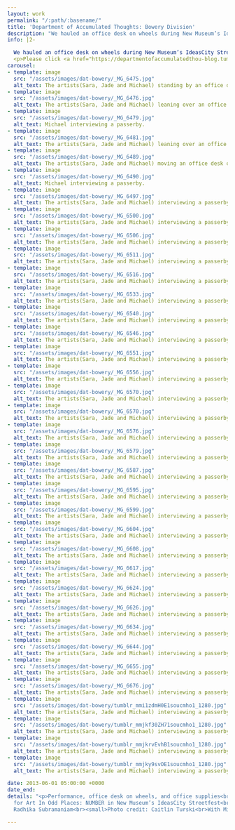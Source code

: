 ```yaml
---
layout: work
permalink: "/:path/:basename/"
title: 'Department of Accumulated Thoughts: Bowery Division'
description: "We hauled an office desk on wheels during New Museum’s IdeasCity Streetfest for Art in Odd Places: NUMBER."
info: |2-

  We hauled an office desk on wheels during New Museum’s IdeasCity Streetfest for Art in Odd Places: NUMBER. We interacted and surveyed the public through a rigorous and absurdist method of data collecting for the Department of Accumulated Thoughts to record a particular time of day in the Bowery/LES location.
  <p>Please click <a href="https://departmentofaccumulatedthou-blog.tumblr.com/">HERE</a> to see all the surveys.</p>
carousel:
- template: image
  src: "/assets/images/dat-bowery/_MG_6475.jpg"
  alt_text: The artists(Sara, Jade and Michael) standing by an office desk on wheels.
- template: image
  src: "/assets/images/dat-bowery/_MG_6476.jpg"
  alt_text: The artists(Sara, Jade and Michael) leaning over an office desk on wheels.
- template: image
  src: "/assets/images/dat-bowery/_MG_6479.jpg"
  alt_text: Michael interviewing a passerby.
- template: image
  src: "/assets/images/dat-bowery/_MG_6481.jpg"
  alt_text: The artists(Sara, Jade and Michael) leaning over an office desk on wheels.
- template: image
  src: "/assets/images/dat-bowery/_MG_6489.jpg"
  alt_text: The artists(Sara, Jade and Michael) moving an office desk on wheels.
- template: image
  src: "/assets/images/dat-bowery/_MG_6490.jpg"
  alt_text: Michael interviewing a passerby.
- template: image
  src: "/assets/images/dat-bowery/_MG_6497.jpg"
  alt_text: The artists(Sara, Jade and Michael) interviewing a passerby.
- template: image
  src: "/assets/images/dat-bowery/_MG_6500.jpg"
  alt_text: The artists(Sara, Jade and Michael) interviewing a passerby.
- template: image
  src: "/assets/images/dat-bowery/_MG_6506.jpg"
  alt_text: The artists(Sara, Jade and Michael) interviewing a passerby.
- template: image
  src: "/assets/images/dat-bowery/_MG_6511.jpg"
  alt_text: The artists(Sara, Jade and Michael) interviewing a passerby.
- template: image
  src: "/assets/images/dat-bowery/_MG_6516.jpg"
  alt_text: The artists(Sara, Jade and Michael) interviewing a passerby.
- template: image
  src: "/assets/images/dat-bowery/_MG_6533.jpg"
  alt_text: The artists(Sara, Jade and Michael) interviewing a passerby.
- template: image
  src: "/assets/images/dat-bowery/_MG_6540.jpg"
  alt_text: The artists(Sara, Jade and Michael) interviewing a passerby.
- template: image
  src: "/assets/images/dat-bowery/_MG_6546.jpg"
  alt_text: The artists(Sara, Jade and Michael) interviewing a passerby.
- template: image
  src: "/assets/images/dat-bowery/_MG_6551.jpg"
  alt_text: The artists(Sara, Jade and Michael) interviewing a passerby.
- template: image
  src: "/assets/images/dat-bowery/_MG_6556.jpg"
  alt_text: The artists(Sara, Jade and Michael) interviewing a passerby.
- template: image
  src: "/assets/images/dat-bowery/_MG_6570.jpg"
  alt_text: The artists(Sara, Jade and Michael) interviewing a passerby.
- template: image
  src: "/assets/images/dat-bowery/_MG_6570.jpg"
  alt_text: The artists(Sara, Jade and Michael) interviewing a passerby.
- template: image
  src: "/assets/images/dat-bowery/_MG_6576.jpg"
  alt_text: The artists(Sara, Jade and Michael) interviewing a passerby.
- template: image
  src: "/assets/images/dat-bowery/_MG_6579.jpg"
  alt_text: The artists(Sara, Jade and Michael) interviewing a passerby.
- template: image
  src: "/assets/images/dat-bowery/_MG_6587.jpg"
  alt_text: The artists(Sara, Jade and Michael) interviewing a passerby.
- template: image
  src: "/assets/images/dat-bowery/_MG_6595.jpg"
  alt_text: The artists(Sara, Jade and Michael) interviewing a passerby.
- template: image
  src: "/assets/images/dat-bowery/_MG_6599.jpg"
  alt_text: The artists(Sara, Jade and Michael) interviewing a passerby.
- template: image
  src: "/assets/images/dat-bowery/_MG_6604.jpg"
  alt_text: The artists(Sara, Jade and Michael) interviewing a passerby.
- template: image
  src: "/assets/images/dat-bowery/_MG_6608.jpg"
  alt_text: The artists(Sara, Jade and Michael) interviewing a passerby.
- template: image
  src: "/assets/images/dat-bowery/_MG_6617.jpg"
  alt_text: The artists(Sara, Jade and Michael) interviewing a passerby.
- template: image
  src: "/assets/images/dat-bowery/_MG_6624.jpg"
  alt_text: The artists(Sara, Jade and Michael) interviewing a passerby.
- template: image
  src: "/assets/images/dat-bowery/_MG_6626.jpg"
  alt_text: The artists(Sara, Jade and Michael) interviewing a passerby.
- template: image
  src: "/assets/images/dat-bowery/_MG_6634.jpg"
  alt_text: The artists(Sara, Jade and Michael) interviewing a passerby.
- template: image
  src: "/assets/images/dat-bowery/_MG_6644.jpg"
  alt_text: The artists(Sara, Jade and Michael) interviewing a passerby.
- template: image
  src: "/assets/images/dat-bowery/_MG_6655.jpg"
  alt_text: The artists(Sara, Jade and Michael) interviewing a passerby.
- template: image
  src: "/assets/images/dat-bowery/_MG_6676.jpg"
  alt_text: The artists(Sara, Jade and Michael) interviewing a passerby.
- template: image
  src: "/assets/images/dat-bowery/tumblr_mmi1zdmH0E1soucmho1_1280.jpg"
  alt_text: The artists(Sara, Jade and Michael) interviewing a passerby.
- template: image
  src: "/assets/images/dat-bowery/tumblr_mmjkf30ZH71soucmho1_1280.jpg"
  alt_text: The artists(Sara, Jade and Michael) interviewing a passerby.
- template: image
  src: "/assets/images/dat-bowery/tumblr_mmjkrvEvhB1soucmho1_1280.jpg"
  alt_text: The artists(Sara, Jade and Michael) interviewing a passerby.
- template: image
  src: "/assets/images/dat-bowery/tumblr_mmjky9svOE1soucmho1_1280.jpg"
  alt_text: The artists(Sara, Jade and Michael) interviewing a passerby.

date: 2013-06-01 05:00:00 +0000
date_end:
details: "<p>Performance, office desk on wheels, and office supplies<br>Performance
  for Art In Odd Places: NUMBER in New Museum’s IdeasCity Streetfest<br>Curated by
  Radhika Subramaniam<br><small>Photo credit: Caitlin Turski<br>With Michael Watson</small></p>"

---
```

